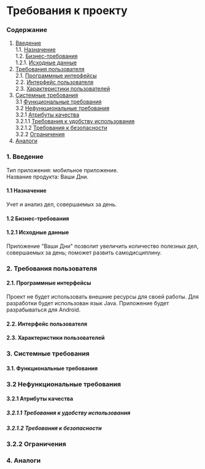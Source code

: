 # Требования к проекту
### Содержание
1. [Введение](#1) <br>
  1.1. [Назначение](#1.1) <br>
  1.2. [Бизнес-требования](#1.2) <br>
    1.2.1. [Исходные данные](#1.2.1) <br>
2. [Требования пользователя](#2) <br>
  2.1. [Программные интерфейсы](#2.1) <br>
  2.2. [Интерфейс пользователя](#2.2) <br>
  2.3. [Характеристики пользователей](#2.3) <br>
3. [Системные требования](#3) <br>
  3.1 [Функциональные требования](#3.1) <br>
  3.2 [Нефункциональные требования](#3.2) <br>
    3.2.1 [Атрибуты качества](#3.2.1) <br>
      3.2.1.1 [Требования к удобству использования](#3.2.1.1) <br>
      3.2.1.2 [Требования к безопасности](#3.2.1.2) <br>
    3.2.2 [Ограничения](#3.2.2)
 4. [Аналоги](#4) <br>

### 1. Введение <a name="1"></a>
Тип приложения: мобильное приложение. <br>
Название продукта: Ваши Дни.

#### 1.1 Назначение <a name="1.1"></a>
Учет и анализ дел, совершаемых за день.

#### 1.2 Бизнес-требования <a name="1.2"></a>

#### 1.2.1 Исходные данные <a name="1.2.1"></a>
Приложение "Ваши Дни" позволит увеличить количество полезных дел, совершаемых за день; поможет развить самодисциплину.

### 2. Требования пользователя <a name="2"></a>
#### 2.1. Программные интерфейсы <a name="2.1"></a>
Проект не будет использовать внешние ресурсы для своей работы. Для разработки будет использован язык Java. Приложение будет разрабываться для Android.

#### 2.2. Интерфейс пользователя <a name="2.2"></a>


#### 2.3. Характеристики пользователей <a name="2.3"></a>

### 3. Системные требования <a name="3"></a>

#### 3.1. Функциональные требования <a name="3.1"></a>

### 3.2 Нефункциональные требования <a name="3.2"></a>

#### 3.2.1 Атрибуты качества <a name="3.2.1"></a>

##### 3.2.1.1 Требования к удобству использования <a name="3.2.1.1"></a>

##### 3.2.1.2 Требования к безопасности <a name="3.2.1.2"></a>

### 3.2.2 Ограничения <a name="3.2.2"></a>

### 4. Аналоги <a name="4"></a>
